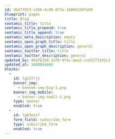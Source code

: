 ```yaml
---
id: 4bbf7923-cd5b-4c98-873a-1b00d2507e80
blueprint: pages
title: Blog
seotamic_title: title
seotamic_title_prepend: true
seotamic_title_append: true
seotamic_meta_description: empty
seotamic_open_graph_title: title
seotamic_open_graph_description: general
seotamic_twitter_title: title
seotamic_twitter_description: general
updated_by: 49a762b8-3af8-4fac-aea2-ccd3373185c3
updated_at: 1680844464
blocks:
  -
    id: lg23frjz
    banner_img:
      - bannee-img-big-1.png
    banner_img_mobile:
      - banner-img-small-1.png
    type: banner
    enabled: true
  -
    id: lg63e2x7
    form_field: subscribe_form
    type: subscribe_form
    enabled: true
---
```

